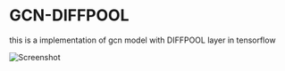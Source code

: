# GCN-DIFFPOOL
this is a implementation of gcn model with DIFFPOOL layer in tensorflow

![Screenshot](https://github.com/PasqualeAuriemma/GCN-DIFFPOOL/tree/main/image/gcntesi.png?raw=true)



